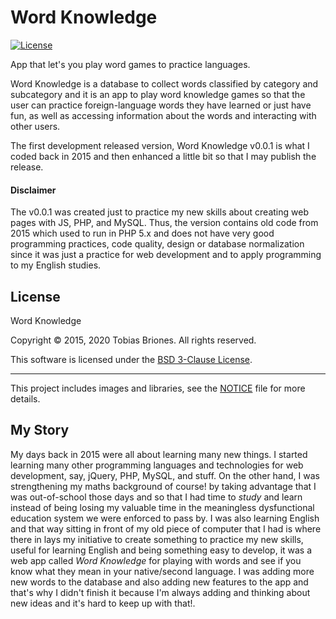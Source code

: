 # Word Knowledge
[![License](https://img.shields.io/github/license/TobiasBriones/word-knowledge)](https://github.com/TobiasBriones/word-knowledge/blob/master/LICENSE)

App that let's you play word games to practice languages.

Word Knowledge is a database to collect words
classified by category and subcategory and it is 
an app to play word knowledge games so that the
user can practice foreign-language words they have learned
or just have fun, as well as accessing information about the
words and interacting with other users.

The first development released version, Word Knowledge v0.0.1 is what I coded
back in 2015 and then enhanced a little bit so that I may publish the release.

#### Disclaimer
The v0.0.1 was created just to practice my new skills about creating web pages with
JS, PHP, and MySQL. Thus, the version contains old code from 2015 which used to run
in PHP 5.x and does not have very good programming practices, code quality, design or
database normalization since it was just
a practice for web development and to apply programming to my English studies.

## License
Word Knowledge

Copyright © 2015, 2020 Tobias Briones. All rights reserved.

This software is licensed under the [BSD 3-Clause License](https://github.com/TobiasBriones/word-knowledge/blob/master/LICENSE).

***

This project includes images and libraries, see the [NOTICE](https://github.com/TobiasBriones/word-knowledge/blob/master/NOTICE) file for more details.

## My Story
My days back in 2015 were all about learning many new things. I started learning many other programming languages and technologies for web development, say, jQuery, PHP, MySQL, and stuff. On the other hand, I was strengthening my maths background of course! by taking advantage that I was out-of-school those days and so that I had time to *study* and learn instead of being losing my valuable time in the meaningless dysfunctional education system we were enforced to pass by. I was also learning English and that way sitting in front of my old piece of computer that I had is where there in lays my initiative to create something to practice my new skills, useful for learning English and being something easy to develop, it was a web app called *Word Knowledge* for playing with words and see if you know what they mean in your native/second language. I was adding more new words to the database and also adding new features to the app and that's why I didn't finish it because I'm always adding and thinking about new ideas and it's hard to keep up with that!.
